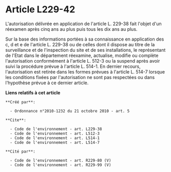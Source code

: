 # Article L229-42

L'autorisation délivrée en application de l'article L. 229-38 fait l'objet d'un réexamen après cinq ans au plus puis tous les
dix ans au plus. 

Sur la base des informations portées à sa connaissance en application des c, d et e de l'article L. 229-38 ou de celles dont
il dispose au titre de la surveillance et de l'inspection du site et de ses installations, le représentant de l'Etat dans le
département réexamine, actualise, modifie ou complète l'autorisation conformément à l'article L. 512-3 ou la suspend après
avoir suivi la procédure prévue à l'article L. 514-1. En dernier recours, l'autorisation est retirée dans les formes prévues
à l'article L. 514-7 lorsque les conditions fixées par l'autorisation ne sont pas respectées ou dans l'hypothèse prévue à ce
dernier article.

**Liens relatifs à cet article**

	**Créé par**:

	  - Ordonnance n°2010-1232 du 21 octobre 2010 - art. 5

	**Cite**:

	  - Code de l'environnement - art. L229-38
	  - Code de l'environnement - art. L512-3
	  - Code de l'environnement - art. L514-1
	  - Code de l'environnement - art. L514-7

	**Cité par**:

	  - Code de l'environnement - art. R229-80 (V)
	  - Code de l'environnement - art. R229-99 (V)
